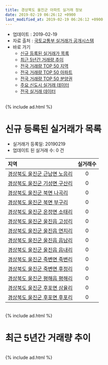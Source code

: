 ```yaml
---
title: 경상북도 울진군 아파트 실거래 정보
date: 2019-02-19 06:26:12 +0900
last_modified_at: 2019-02-19 06:26:12 +0900
---
```


* 업데이트 : 2019-02-19
* 자료 출처 : [국토교통부 실거래가 공개시스템](http://rt.molit.go.kr)
* 바로 가기
    * [신규 등록된 실거래가 목록](#신규-등록된-실거래가-목록)
    * [최근 5년간 거래량 추이](#최근-5년간-거래량-추이)
    * [전국 거래량 TOP 50 지역](https://ayogom.github.io/apt-trade-info/최근-3개월-전국에서-가장-거래가-많이-발생한-지역)
    * [전국 거래량 TOP 50 아파트](https://ayogom.github.io/apt-trade-info/최근-3개월-전국에서-가장-거래가-많이-발생한-아파트)
    * [전국 거래량 TOP 50 분양권](https://ayogom.github.io/apt-trade-info/최근-3개월-전국에서-가장-거래가-많이-발생한-분양권)
    * [주요 신도시 실거래 데이터](https://ayogom.github.io/apt-trade-info/주요-신도시)
    * [전국 실거래 데이터](https://ayogom.github.io/apt-trade-info/전국)

<br>
{% include ad.html %}
<br>

# 신규 등록된 실거래가 목록
* 실거래가 등록일: 20190219
* 업데이트 된 실거래 수: 0 건


|지역|실거래수|
|:---|:---:|
|[경상북도 울진군 근남면 노음리](https://ayogom.github.io/apt-trade-info/경상북도-울진군-근남면-노음리)|0|
|[경상북도 울진군 기성면 구산리](https://ayogom.github.io/apt-trade-info/경상북도-울진군-기성면-구산리)|0|
|[경상북도 울진군 북면 나곡리](https://ayogom.github.io/apt-trade-info/경상북도-울진군-북면-나곡리)|0|
|[경상북도 울진군 북면 부구리](https://ayogom.github.io/apt-trade-info/경상북도-울진군-북면-부구리)|0|
|[경상북도 울진군 온정면 소태리](https://ayogom.github.io/apt-trade-info/경상북도-울진군-온정면-소태리)|0|
|[경상북도 울진군 울진읍 고성리](https://ayogom.github.io/apt-trade-info/경상북도-울진군-울진읍-고성리)|0|
|[경상북도 울진군 울진읍 연지리](https://ayogom.github.io/apt-trade-info/경상북도-울진군-울진읍-연지리)|0|
|[경상북도 울진군 울진읍 읍남리](https://ayogom.github.io/apt-trade-info/경상북도-울진군-울진읍-읍남리)|0|
|[경상북도 울진군 울진읍 읍내리](https://ayogom.github.io/apt-trade-info/경상북도-울진군-울진읍-읍내리)|0|
|[경상북도 울진군 죽변면 죽변리](https://ayogom.github.io/apt-trade-info/경상북도-울진군-죽변면-죽변리)|0|
|[경상북도 울진군 죽변면 후정리](https://ayogom.github.io/apt-trade-info/경상북도-울진군-죽변면-후정리)|0|
|[경상북도 울진군 평해읍 평해리](https://ayogom.github.io/apt-trade-info/경상북도-울진군-평해읍-평해리)|0|
|[경상북도 울진군 후포면 삼율리](https://ayogom.github.io/apt-trade-info/경상북도-울진군-후포면-삼율리)|0|
|[경상북도 울진군 후포면 후포리](https://ayogom.github.io/apt-trade-info/경상북도-울진군-후포면-후포리)|0|


<br>
{% include ad.html %}
<br>

# 최근 5년간 거래량 추이


<div style="width:100%;">
    <canvas id="deal_progress" height="200"></canvas>
</div>

<script>
new Chart(document.getElementById("deal_progress"), {
    type: 'line',
    data: {
        labels: ['201402','201403','201404','201405','201406','201407','201408','201409','201410','201411','201412','201501','201502','201503','201504','201505','201506','201507','201508','201509','201510','201511','201512','201601','201602','201603','201604','201605','201606','201607','201608','201609','201610','201611','201612','201701','201702','201703','201704','201705','201706','201707','201708','201709','201710','201711','201712','201801','201802','201803','201804','201805','201806','201807','201808','201809','201810','201811','201812','201901','201902'],
        datasets: [{
            label: '매매',
            pointRadius: 1,
            data: [19, 11, 10, 20, 23, 8, 9, 12, 17, 6, 12, 19, 20, 18, 28, 21, 24, 17, 23, 10, 12, 15, 23, 10, 22, 18, 11, 18, 13, 20, 17, 11, 23, 21, 16, 19, 22, 13, 14, 21, 20, 19, 16, 24, 13, 13, 17, 18, 8, 35, 11, 20, 16, 21, 19, 16, 10, 13, 11, 15, 8],
            borderColor: "rgba(255, 201, 14, 1)",
            backgroundColor: "rgba(255, 201, 14, 0.5)",
            fill: false,
            lineTension: 0
        },{
            label: '전월세',
            pointRadius: 1,
            data: [15, 5, 7, 3, 3, 4, 3, 5, 1, 1, 4, 8, 7, 8, 5, 4, 0, 7, 4, 3, 4, 10, 4, 14, 12, 5, 5, 1, 11, 6, 2, 0, 4, 2, 3, 1, 10, 4, 3, 3, 3, 8, 9, 11, 4, 12, 5, 13, 12, 6, 6, 6, 5, 7, 6, 6, 7, 3, 5, 5, 2],
            borderColor: "rgba(0, 141, 185, 1)",
            backgroundColor: "rgba(0, 141, 185, 0.5)",
            fill: false,
            lineTension: 0
        }
        ]
    },
    options: {
        responsive: true,
        title: {
            display: false
        },
        tooltips: {
            mode: 'index',
            intersect: false
        },
        hover: {
            mode: 'nearest',
            intersect: true
        },
        scales: {
            xAxes: [{
                display: true,
                scaleLabel: {
                    display: true,
                    labelString: '년/월'
                }
            }],
            yAxes: [{
                display: true,
                ticks: {
                    suggestedMin: 0,
                },
                scaleLabel: {
                    display: true,
                    labelString: '실거래 수'
                }
            }]
        }
    }
});

</script>


<br>
{% include ad.html %}
<br>

